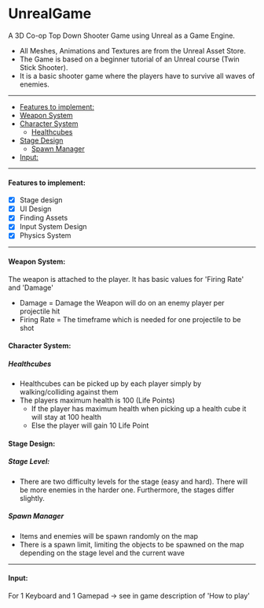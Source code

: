 # UnrealGame

A 3D Co-op Top Down Shooter Game using Unreal as a Game Engine.

- All Meshes, Animations and Textures are from the Unreal Asset Store.  
- The Game is based on a beginner tutorial of an Unreal course (Twin Stick Shooter).
- It is a basic shooter game where the players have to survive all waves of enemies. 
***
- [Features to implement:](#features-to-implement)
- [Weapon System](#weapon-system)
- [Character System](#character-system)
  * [Healthcubes](#healthcubes)
- [Stage Design](#stage-design)
  * [Spawn Manager](#spawn-manager)
- [Input:](#input)

***

#### Features to implement:
* [x] Stage design
* [x] UI Design
* [x] Finding Assets
* [x] Input System Design
* [x] Physics System

***
#### Weapon System:
The weapon is attached to the player. It has basic values for 'Firing Rate' and 'Damage'
  - Damage = Damage the Weapon will do on an enemy player per projectile hit
  - Firing Rate = The timeframe which is needed for one projectile to be shot
 
#### Character System:

##### Healthcubes
  - Healthcubes can be picked up by each player simply by walking/colliding against them
  - The players maximum health is 100 (Life Points)
    * If the player has maximum health when picking up a health cube it will stay at 100 health
    * Else the player will gain 10 Life Point

#### Stage Design:
##### Stage Level: 
  - There are two difficulty levels for the stage (easy and hard). There will be more enemies in the harder one. Furthermore, the stages  differ slightly. 
  
##### Spawn Manager 
  - Items and enemies will be spawn randomly on the map
  - There is a spawn limit, limiting the objects to be spawned on the map depending on the stage level and the current wave
  
***
#### Input:
For 1 Keyboard and 1 Gamepad -> see in game description of 'How to play'
